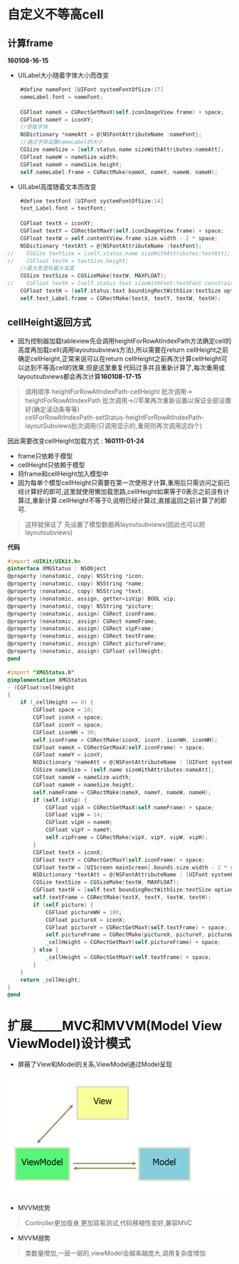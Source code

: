 # 自定义不等高cell
## 计算frame
**160108-16-15**
* UILabel大小随着字体大小而改变
```objectivec
    #define nameFont [UIFont systemFontOfSize:17]
    nameLabel.font = nameFont;
    
    CGFloat nameX = CGRectGetMaxX(self.iconImageView.frame) + space;
    CGFloat nameY = iconXY;
    //获取字体
    NSDictionary *nameAtt = @{NSFontAttributeName :nameFont};
    //通过字体设置nameLabel的大小
    CGSize nameSize = [self.status.name sizeWithAttributes:nameAtt];
    CGFloat nameW = nameSize.width;
    CGFloat nameH = nameSize.height;
    self.nameLabel.frame = CGRectMake(nameX, nameY, nameW, nameH);
```

* UILabel高度随着文本而改变
```objectivec
    #define textFont [UIFont systemFontOfSize:14]
    text_Label.font = textFont;
    
    CGFloat textX = iconXY;
    CGFloat textY = CGRectGetMaxY(self.iconImageView.frame) + space;
    CGFloat textW = self.contentView.frame.size.width - 2 * space;
    NSDictionary *textAtt = @{NSFontAttributeName :textFont};
//    CGSize textSize = [self.status.name sizeWithAttributes:textAtt];
//    CGFloat textH = textSize.height;
    //最大宽度和最大高度
    CGSize textSize = CGSizeMake(textW, MAXFLOAT);
//    CGFloat textH = [self.status.text sizeWithFont:textFont constrainedToSize:textSize].height;
    CGFloat textH = [self.status.text boundingRectWithSize:textSize options:NSStringDrawingUsesLineFragmentOrigin attributes:textAtt context:nil].size.height;
    self.text_Label.frame = CGRectMake(textX, textY, textW, textH);
```
## cellHeight返回方式

* 因为控制器加载tableview先会调用heightForRowAtIndexPath方法确定cell的高度再加载cell(调用layoutsubviews方法),所以需要在return cellHeight之前确定cellHeight,正常来说可以在return cellHeight之前再次计算cellHeight可以达到不等高cell的效果,但是这里重复代码过多并且重新计算了,每次重用或layoutsubviews都会再次计算**160108-17-15**

> 调用顺序
heightForRowAtIndexPath-cellHeight 批次调用-> 
heightForRowAtIndexPath 批次调用->//苹果再次重新设置以保证全部设置好(确定滚动条等等)  
cellForRowAtIndexPath-setStatus-heightForRowAtIndexPath-layoutSubviews批次调用(只调用显示的,重用则再次调用这四个)

因此需要改变cellHeight加载方式 :     **160111-01-24**
 * frame只依赖于模型
 * cellHeight只依赖于模型
 * 将frame和cellHeight加入模型中
 * 因为每单个模型cellHeight只需要在第一次使用才计算,重用后只需访问之前已经计算好的即可,这里就使用懒加载思路,cellHeight如果等于0表示之前没有计算过,重新计算.cellHeight不等于0,说明已经计算过,直接返回之前计算了的即可.
 
 > 这样就保证了 先设置了模型数据再layoutsubviews(因此也可以把layoutsubviews)
 
**代码**
```objectivec
#import <UIKit/UIKit.h>
@interface XMGStatus : NSObject
@property (nonatomic, copy) NSString *icon;
@property (nonatomic, copy) NSString *name;
@property (nonatomic, copy) NSString *text;
@property (nonatomic, assign, getter=isVip) BOOL vip;
@property (nonatomic, copy) NSString *picture;
@property (nonatomic, assign) CGRect iconFrame;
@property (nonatomic, assign) CGRect nameFrame;
@property (nonatomic, assign) CGRect vipFrame;
@property (nonatomic, assign) CGRect textFrame;
@property (nonatomic, assign) CGRect pictureFrame;
@property (nonatomic, assign) CGFloat cellHeight;
@end
```

```objectivec
#import "XMGStatus.h"
@implementation XMGStatus
- (CGFloat)cellHeight
{
    if (_cellHeight == 0) {
        CGFloat space = 10;
        CGFloat iconX = space;
        CGFloat iconY = space;
        CGFloat iconWH = 30;
        self.iconFrame = CGRectMake(iconX, iconY, iconWH, iconWH);
        CGFloat nameX = CGRectGetMaxX(self.iconFrame) + space;
        CGFloat nameY = iconY;
        NSDictionary *nameAtt = @{NSFontAttributeName : [UIFont systemFontOfSize:17]};
        CGSize nameSize = [self.name sizeWithAttributes:nameAtt];
        CGFloat nameW = nameSize.width;
        CGFloat nameH = nameSize.height;
        self.nameFrame = CGRectMake(nameX, nameY, nameW, nameH);
        if (self.isVip) {
            CGFloat vipX = CGRectGetMaxX(self.nameFrame) + space;
            CGFloat vipW = 14;
            CGFloat vipH = nameH;
            CGFloat vipY = nameY;
            self.vipFrame = CGRectMake(vipX, vipY, vipW, vipH);
        }
        CGFloat textX = iconX;
        CGFloat textY = CGRectGetMaxY(self.iconFrame) + space;
        CGFloat textW = [UIScreen mainScreen].bounds.size.width - 2 * space;
        NSDictionary *textAtt = @{NSFontAttributeName : [UIFont systemFontOfSize:14]};
        CGSize textSize = CGSizeMake(textW, MAXFLOAT);
        CGFloat textH = [self.text boundingRectWithSize:textSize options:NSStringDrawingUsesLineFragmentOrigin attributes:textAtt context:nil].size.height;
        self.textFrame = CGRectMake(textX, textY, textW, textH);
        if (self.picture) {
            CGFloat pictureWH = 100;
            CGFloat pictureX = iconX;
            CGFloat pictureY = CGRectGetMaxY(self.textFrame) + space;
            self.pictureFrame = CGRectMake(pictureX, pictureY, pictureWH, pictureWH);
            _cellHeight = CGRectGetMaxY(self.pictureFrame) + space;
        } else {
            _cellHeight = CGRectGetMaxY(self.textFrame) + space;
        }
    }
    return _cellHeight;
}
@end
```

# 扩展_____MVC和MVVM(Model View ViewModel)设计模式
* 屏蔽了View和Model的关系,ViewModel通过Model呈现

![](/0108/images/WX20170730-210446.png)

* MVVM优势
> Controller更加瘦身,更加容易测试,代码移植性变好,兼容MVC
* MVVM弱势
> 类数量增加,一层一层的,viewModel会越来越庞大,调用复杂度增加
 
 

